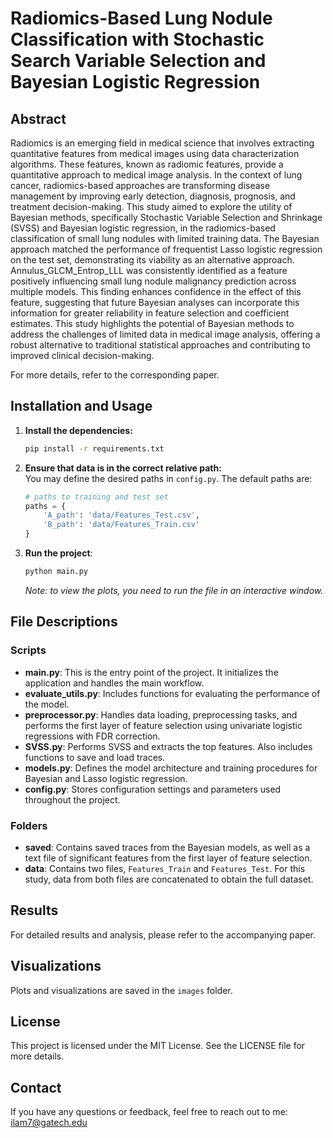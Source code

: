 # Radiomics-Based Lung Nodule Classification with Stochastic Search Variable Selection and Bayesian Logistic Regression



## Abstract
Radiomics is an emerging field in medical science that involves extracting quantitative features from medical images using data characterization algorithms. 
These features, known as radiomic features, provide a quantitative approach to medical image analysis. 
In the context of lung cancer, radiomics-based approaches are transforming disease management by improving early detection, 
diagnosis, prognosis, and treatment decision-making. 
This study aimed to explore the utility of Bayesian methods, specifically Stochastic Variable Selection and Shrinkage (SVSS) and Bayesian logistic regression, 
in the radiomics-based classification of small lung nodules with limited training data. 
The Bayesian approach matched the performance of frequentist Lasso logistic regression on the test set, 
demonstrating its viability as an alternative approach. 
Annulus\_GLCM\_Entrop\_LLL was consistently identified as a feature positively influencing small lung nodule malignancy prediction across multiple models. 
This finding enhances confidence in the effect of this feature, suggesting that future Bayesian analyses can incorporate this information for greater reliability in feature selection and coefficient estimates. 
This study highlights the potential of Bayesian methods to address the challenges of limited data in medical image analysis, 
offering a robust alternative to traditional statistical approaches and contributing to improved clinical decision-making.

For more details, refer to the corresponding paper.

## Installation and Usage

1. **Install the dependencies:**
    ```bash
    pip install -r requirements.txt
    ```
2. **Ensure that data is in the correct relative path:**\
You may define the desired paths in `config.py`. The default paths are:
    ```python
    # paths to training and test set
    paths = {
        'A_path': 'data/Features_Test.csv',
        'B_path': 'data/Features_Train.csv'
    }
    ```
3. **Run the project**:
    ```bash
    python main.py
    ```

    *Note: to view the plots, you need to run the file in an interactive window.*

## File Descriptions

### Scripts

- **main.py**: This is the entry point of the project. It initializes the application and handles the main workflow.
- **evaluate_utils.py**: Includes functions for evaluating the performance of the model.
- **preprocessor.py**: Handles data loading, preprocessing tasks, and performs the first layer of feature selection using univariate logistic regressions with FDR correction.
- **SVSS.py**: Performs SVSS and extracts the top features. Also includes functions to save and load traces.
- **models.py**: Defines the model architecture and training procedures for Bayesian and Lasso logistic regression.
- **config.py**: Stores configuration settings and parameters used throughout the project.


### Folders
- **saved**: Contains saved traces from the Bayesian models, as well as a text file of significant features from the first layer of feature selection.
- **data**: Contains two files, `Features_Train` and `Features_Test`. For this study, data from both files are concatenated to obtain the full dataset.

## Results
For detailed results and analysis, please refer to the accompanying paper.

## Visualizations
Plots and visualizations are saved in the `images` folder.

## License
This project is licensed under the MIT License. See the LICENSE file for more details.

## Contact
If you have any questions or feedback, feel free to reach out to me:\
ilam7@gatech.edu